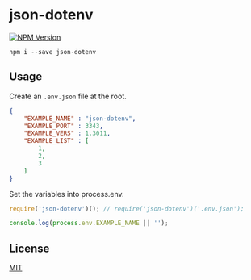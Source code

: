 # json-dotenv

[![NPM Version](https://img.shields.io/npm/v/json-dotenv.svg)](https://www.npmjs.com/package/json-dotenv)

```
npm i --save json-dotenv
```

## Usage
Create an `.env.json` file at the root.
```json
{
    "EXAMPLE_NAME" : "json-dotenv",
    "EXAMPLE_PORT" : 3343,
    "EXAMPLE_VERS" : 1.3011,
    "EXAMPLE_LIST" : [
        1,
        2,
        3
    ]
}
```

Set the variables into process.env.
```javascript
require('json-dotenv')(); // require('json-dotenv')('.env.json');

console.log(process.env.EXAMPLE_NAME || '');
```

## License
[MIT](LICENSE)